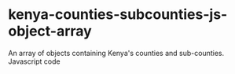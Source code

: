 # kenya-counties-subcounties-js-object-array
An array of objects containing Kenya's counties and sub-counties. Javascript code
